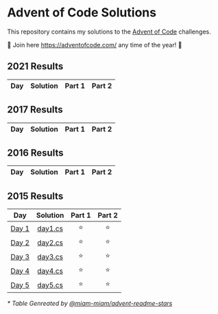 # Advent of Code Solutions

This repository contains my solutions to the [Advent of Code](https://adventofcode.com/) challenges.

🎄 Join here https://adventofcode.com/ any time of the year! 🎄

<!--- advent_readme_stars_2024 table --->

<!--- advent_readme_stars_2023 table --->

<!--- advent_readme_stars_2022 table --->

<!--- advent_readme_stars_2021 table --->
## 2021 Results

| Day | Solution | Part 1 | Part 2 |
| :---: | :---: | :---: | :---: |
<!--- advent_readme_stars_2021 table --->

<!--- advent_readme_stars_2020 table --->

<!--- advent_readme_stars_2019 table --->

<!--- advent_readme_stars_2018 table --->

<!--- advent_readme_stars_2017 table --->
## 2017 Results

| Day | Solution | Part 1 | Part 2 |
| :---: | :---: | :---: | :---: |
<!--- advent_readme_stars_2017 table --->

<!--- advent_readme_stars_2016 table --->
## 2016 Results

| Day | Solution | Part 1 | Part 2 |
| :---: | :---: | :---: | :---: |
<!--- advent_readme_stars_2016 table --->

<!--- advent_readme_stars_2015 table --->
## 2015 Results

| Day | Solution | Part 1 | Part 2 |
| :---: | :---: | :---: | :---: |
| [Day 1](https://adventofcode.com/2015/day/1) | [day1.cs](2015/aoc2015/day1.cs) | ⭐ | ⭐ |
| [Day 2](https://adventofcode.com/2015/day/2) | [day2.cs](2015/aoc2015/day2.cs) | ⭐ | ⭐ |
| [Day 3](https://adventofcode.com/2015/day/3) | [day3.cs](2015/aoc2015/day3.cs) | ⭐ | ⭐ |
| [Day 4](https://adventofcode.com/2015/day/4) | [day4.cs](2015/aoc2015/day4.cs) | ⭐ | ⭐ |
| [Day 5](https://adventofcode.com/2015/day/5) | [day5.cs](2015/aoc2015/day5.cs) | ⭐ | ⭐ |
<!--- advent_readme_stars_2015 table --->

*\* Table Genreated by [@miam-miam/advent-readme-stars](https://github.com/miam-miam/advent-readme-stars)*
